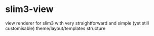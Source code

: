# slim3-view
view renderer for slim3 with very straightforward and simple (yet still customisable) theme/layout/templates structure
